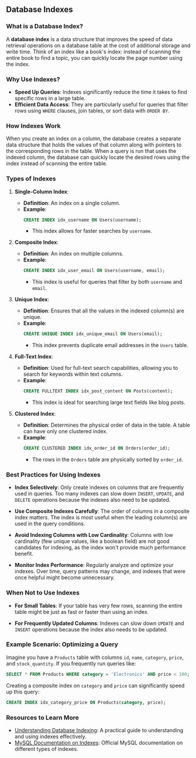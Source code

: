 ## Database Indexes

### What is a Database Index?

A **database index** is a data structure that improves the speed of data retrieval operations on a database table at the cost of additional storage and write time. Think of an index like a book's index: instead of scanning the entire book to find a topic, you can quickly locate the page number using the index.

### Why Use Indexes?

- **Speed Up Queries**: Indexes significantly reduce the time it takes to find specific rows in a large table.
- **Efficient Data Access**: They are particularly useful for queries that filter rows using `WHERE` clauses, join tables, or sort data with `ORDER BY`.

### How Indexes Work

When you create an index on a column, the database creates a separate data structure that holds the values of that column along with pointers to the corresponding rows in the table. When a query is run that uses the indexed column, the database can quickly locate the desired rows using the index instead of scanning the entire table.

### Types of Indexes

1. **Single-Column Index**:
   - **Definition**: An index on a single column.
   - **Example**: 
     ```sql
     CREATE INDEX idx_username ON Users(username);
     ```
     - This index allows for faster searches by `username`.

2. **Composite Index**:
   - **Definition**: An index on multiple columns.
   - **Example**: 
     ```sql
     CREATE INDEX idx_user_email ON Users(username, email);
     ```
     - This index is useful for queries that filter by both `username` and `email`.

3. **Unique Index**:
   - **Definition**: Ensures that all the values in the indexed column(s) are unique.
   - **Example**: 
     ```sql
     CREATE UNIQUE INDEX idx_unique_email ON Users(email);
     ```
     - This index prevents duplicate email addresses in the `Users` table.

4. **Full-Text Index**:
   - **Definition**: Used for full-text search capabilities, allowing you to search for keywords within text columns.
   - **Example**:
     ```sql
     CREATE FULLTEXT INDEX idx_post_content ON Posts(content);
     ```
     - This index is ideal for searching large text fields like blog posts.

5. **Clustered Index**:
   - **Definition**: Determines the physical order of data in the table. A table can have only one clustered index.
   - **Example**:
     ```sql
     CREATE CLUSTERED INDEX idx_order_id ON Orders(order_id);
     ```
     - The rows in the `Orders` table are physically sorted by `order_id`.

### Best Practices for Using Indexes

- **Index Selectively**: Only create indexes on columns that are frequently used in queries. Too many indexes can slow down `INSERT`, `UPDATE`, and `DELETE` operations because the indexes also need to be updated.
  
- **Use Composite Indexes Carefully**: The order of columns in a composite index matters. The index is most useful when the leading column(s) are used in the query conditions.

- **Avoid Indexing Columns with Low Cardinality**: Columns with low cardinality (few unique values, like a boolean field) are not good candidates for indexing, as the index won't provide much performance benefit.

- **Monitor Index Performance**: Regularly analyze and optimize your indexes. Over time, query patterns may change, and indexes that were once helpful might become unnecessary.

### When Not to Use Indexes

- **For Small Tables**: If your table has very few rows, scanning the entire table might be just as fast or faster than using an index.
  
- **For Frequently Updated Columns**: Indexes can slow down `UPDATE` and `INSERT` operations because the index also needs to be updated.

### Example Scenario: Optimizing a Query

Imagine you have a `Products` table with columns `id`, `name`, `category`, `price`, and `stock_quantity`. If you frequently run queries like:

```sql
SELECT * FROM Products WHERE category = 'Electronics' AND price < 100;
```

Creating a composite index on `category` and `price` can significantly speed up this query:
```sql
CREATE INDEX idx_category_price ON Products(category, price);
```

### Resources to Learn More

- [Understanding Database Indexing](https://use-the-index-luke.com/): A practical guide to understanding and using indexes effectively.
- [MySQL Documentation on Indexes](https://dev.mysql.com/doc/refman/8.0/en/mysql-indexes.html): Official MySQL documentation on different types of indexes.